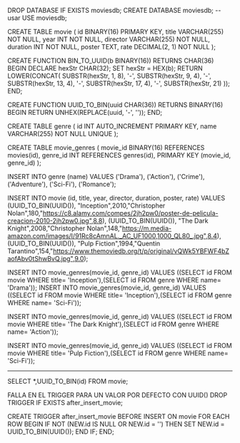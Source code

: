 DROP DATABASE IF EXISTS moviesdb;
CREATE DATABASE moviesdb;
-- usar
USE moviesdb;

CREATE TABLE movie (
  id BINARY(16) PRIMARY KEY,
  title VARCHAR(255) NOT NULL,
  year INT NOT NULL,
  director VARCHAR(255) NOT NULL,
  duration INT NOT NULL,
  poster TEXT,
  rate DECIMAL(2, 1) NOT NULL
);

CREATE FUNCTION BIN_TO_UUID(b BINARY(16))
RETURNS CHAR(36)
BEGIN
   DECLARE hexStr CHAR(32);
   SET hexStr = HEX(b);
   RETURN LOWER(CONCAT(
        SUBSTR(hexStr, 1, 8), '-',
        SUBSTR(hexStr, 9, 4), '-',
        SUBSTR(hexStr, 13, 4), '-',
        SUBSTR(hexStr, 17, 4), '-',
        SUBSTR(hexStr, 21)
    ));
END;

CREATE FUNCTION UUID_TO_BIN(uuid CHAR(36))
RETURNS BINARY(16)
BEGIN
    RETURN UNHEX(REPLACE(uuid, '-', ''));
END;

CREATE TABLE genre (
  id INT AUTO_INCREMENT PRIMARY KEY,
  name VARCHAR(255) NOT NULL UNIQUE
);

CREATE TABLE movie_genres (
  movie_id BINARY(16) REFERENCES movies(id),
  genre_id INT REFERENCES genres(id),
  PRIMARY KEY (movie_id, genre_id)
);

INSERT INTO genre (name) VALUES
('Drama'),
('Action'),
('Crime'),
('Adventure'),
('Sci-Fi'),
('Romance');

INSERT INTO movie (id, title, year, director, duration, poster, rate) VALUES
(UUID_TO_BIN(UUID()), "Inception",2010,"Christopher Nolan",180,"https://c8.alamy.com/compes/2jh2pw0/poster-de-pelicula-creacion-2010-2jh2pw0.jpg",8.8),
(UUID_TO_BIN(UUID()), "The Dark Knight",2008,"Christopher Nolan",148,"https://m.media-amazon.com/images/I/91Rc8cAmnAL._AC_UF1000,1000_QL80_.jpg",8.4),
(UUID_TO_BIN(UUID()), "Pulp Fiction",1994,"Quentin Tarantino",154,"https://www.themoviedb.org/t/p/original/vQWk5YBFWF4bZaofAbv0tShwBvQ.jpg",9.0);


INSERT INTO movie_genres(movie_id, genre_id)
VALUES
((SELECT id FROM movie WHERE title= 'Inception'),(SELECT id FROM genre WHERE name= 'Drama'));
INSERT INTO movie_genres(movie_id, genre_id)
VALUES
((SELECT id FROM movie WHERE title= 'Inception'),(SELECT id FROM genre WHERE name= 'Sci-Fi'));

INSERT INTO movie_genres(movie_id, genre_id)
VALUES
((SELECT id FROM movie WHERE title= 'The Dark Knight'),(SELECT id FROM genre WHERE name= 'Action'));

INSERT INTO movie_genres(movie_id, genre_id)
VALUES
((SELECT id FROM movie WHERE title= 'Pulp Fiction'),(SELECT id FROM genre WHERE name= 'Sci-Fi'));


-------------
SELECT *,UUID_TO_BIN(id) FROM movie;

FALLA EN EL TRIGGER PARA UN VALOR POR DEFECTO CON UUID()
DROP TRIGGER IF EXISTS after_insert_movie;

CREATE TRIGGER after_insert_movie
BEFORE INSERT ON movie
FOR EACH ROW
BEGIN
  IF NOT (NEW.id IS NULL OR NEW.id = '') THEN
    SET NEW.id = UUID_TO_BIN(UUID());
  END IF;
END;